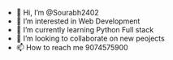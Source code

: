 - 👋 Hi, I’m @Sourabh2402
- 👀 I’m interested in Web Development
- 🌱 I’m currently learning Python Full stack
- 💞️ I’m looking to collaborate on new peojects
- 📫 How to reach me 9074575900

<!---
Sourabh2402/Sourabh2402 is a ✨ special ✨ repository because its `README.md` (this file) appears on your GitHub profile.
You can click the Preview link to take a look at your changes.
--->
